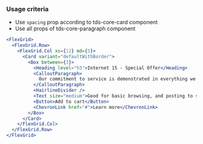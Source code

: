 ### Usage criteria

- Use `spacing` prop according to tds-core-card component
- Use all props of tds-core-paragraph component

```jsx
<FlexGrid>
  <FlexGrid.Row>
    <FlexGrid.Col xs={12} md={5}>
      <Card variant="defaultWithBorder">
        <Box between={3}>
          <Heading level="h3">Internet 15 - Special Offer</Heading>
          <CalloutParagraph>
            Our commitment to service is demonstrated in everything we do.
          </CalloutParagraph>
          <HairlineDivider />
          <Text size="medium">Good for basic browsing, and posting to social media.</Text>
          <Button>Add to cart</Button>
          <ChevronLink href="#">Learn more</ChevronLink>
        </Box>
      </Card>
    </FlexGrid.Col>
  </FlexGrid.Row>
</FlexGrid>
```
